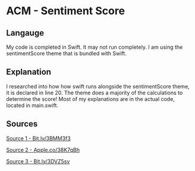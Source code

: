 # ACM - Sentiment Score

## Langauge

My code is completed in Swift. It may not run completely. I am using the sentimentScore theme that is bundled with Swift.

## Explanation
I researched into how how swift runs alongside the sentimentScore theme, it is declared in line 20. The theme does a majority of the calculations to determine the score! Most of my explanations are in the actual code, located in main.swift.


## [](https://github.com/ACM-Research/Coding-Challenge-S21#question-one)Sources


[Source 1 - Bit.ly/3BMM3f3](https://bit.ly/3BMM3f3) 

[Source 2 - Apple.co/38K7qBh](https://apple.co/38K7qBh) 

[Source 3 - Bit.ly/3DVZ5sv](https://bit.ly/3DVZ5sv) 




